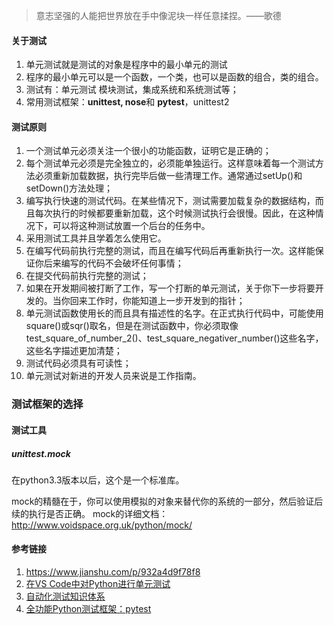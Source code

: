 > 意志坚强的人能把世界放在手中像泥块一样任意揉捏。——歌德





#### 关于测试

1. 单元测试就是测试的对象是程序中的最小单元的测试
2. 程序的最小单元可以是一个函数，一个类，也可以是函数的组合，类的组合。
3. 测试有：单元测试  模块测试，集成系统和系统测试等；
4. 常用测试框架：**unittest, nose**和 **pytest**，unittest2

#### 测试原则

1. 一个测试单元必须关注一个很小的功能函数，证明它是正确的；
2. 每个测试单元必须是完全独立的，必须能单独运行。这样意味着每一个测试方法必须重新加载数据，执行完毕后做一些清理工作。通常通过setUp()和setDown()方法处理；
3. 编写执行快速的测试代码。在某些情况下，测试需要加载复杂的数据结构，而且每次执行的时候都要重新加载，这个时候测试执行会很慢。因此，在这种情况下，可以将这种测试放置一个后台的任务中。
4. 采用测试工具并且学着怎么使用它。
5. 在编写代码前执行完整的测试，而且在编写代码后再重新执行一次。这样能保证你后来编写的代码不会破坏任何事情；
6. 在提交代码前执行完整的测试；
7. 如果在开发期间被打断了工作，写一个打断的单元测试，关于你下一步将要开发的。当你回来工作时，你能知道上一步开发到的指针；
8. 单元测试函数使用长的而且具有描述性的名字。在正式执行代码中，可能使用square()或sqr()取名，但是在测试函数中，你必须取像test_square_of_number_2()、test_square_negativer_number()这些名字，这些名字描述更加清楚；
9. 测试代码必须具有可读性；
10. 单元测试对新进的开发人员来说是工作指南。



### 测试框架的选择



#### 测试工具

##### unittest.mock

在python3.3版本以后，这个是一个标准库。

mock的精髓在于，你可以使用模拟的对象来替代你的系统的一部分，然后验证后续的执行是否正确。
mock的详细文档：http://www.voidspace.org.uk/python/mock/



#### 参考链接

1. https://www.jianshu.com/p/932a4d9f78f8
2. [在VS Code中对Python进行单元测试](https://www.cnblogs.com/it-tsz/p/9346087.html)
3. [自动化测试知识体系](https://www.zhihu.com/question/27610343/answer/535512755)
4. [全功能Python测试框架：pytest](https://www.jianshu.com/p/932a4d9f78f8)